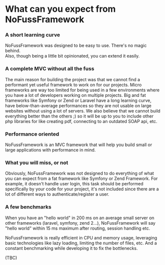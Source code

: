 # What can you expect from NoFussFramework

### A short learning curve

NoFussFramework was designed to be easy to use. There's no magic behind.<br>Also, though being a little bit opinionated, you can extend it easily.

### A complete MVC without all the fuss

The main reason for building the project was that we cannot find a performant yet useful framework to work on for our projects. Micro frameworks are way too limited for being used in a few environments where you have a lot of developers working on multiple projects. Big and fat frameworks like Symfony or Zend or Laravel have a long learning curve, have below-than-average performances so they are not usable on large websites without using a lot of servers. We also believe that we cannot build everything better than the others ;) so it will be up to you to include other php libraries for like creating pdf, connecting to an outdated SOAP api, etc.     

### Performance oriented

NoFussFramework is an MVC framework that will help you build small or large applications with performance in mind.

### What you will miss, or not

Obviously, NoFussFramework was not designed to do everything of what you can expect from a fat framework like Symfony or Zend Framework. For example, it doesn't handle user login, this task should be performed specifically by your code for your project, it's not included since there are a lot of different ways to authenticate/register a user. 

### A few benchmarks

When you have an "hello world" in 200 ms on an average small server on other frameworks (laravel, symfony, zend 2...), NoFussFramework will say "hello world" within 15 ms maximum after routing, session handling etc.

NoFussFramework is really efficient in CPU and memory usage, leveraging basic technologies like lazy loading, limiting the number of files, etc. And a constant benchmarking while developing it to fix the bottlenecks.

(TBC) 